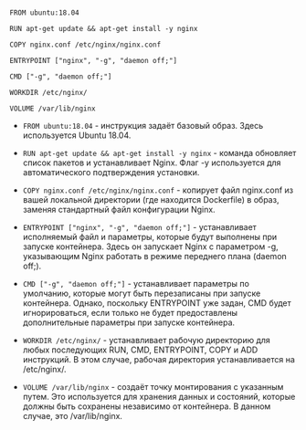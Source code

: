#

```console
FROM ubuntu:18.04

RUN apt-get update && apt-get install -y nginx

COPY nginx.conf /etc/nginx/nginx.conf

ENTRYPOINT ["nginx", "-g", "daemon off;"]

CMD ["-g", "daemon off;"]

WORKDIR /etc/nginx/

VOLUME /var/lib/nginx
```

- `FROM ubuntu:18.04` - инструкция задаёт базовый образ. Здесь используется Ubuntu 18.04.

- `RUN apt-get update && apt-get install -y nginx` - команда обновляет список пакетов и устанавливает Nginx. Флаг -y используется для автоматического подтверждения установки.

- `COPY nginx.conf /etc/nginx/nginx.conf` - копирует файл nginx.conf из вашей локальной директории (где находится Dockerfile) в образ, заменяя стандартный файл конфигурации Nginx.

- `ENTRYPOINT ["nginx", "-g", "daemon off;"]` - устанавливает исполняемый файл и параметры, которые будут выполнены при запуске контейнера. Здесь он запускает Nginx с параметром -g, указывающим Nginx работать в режиме переднего плана (daemon off;).

- `CMD ["-g", "daemon off;"]` - устанавливает параметры по умолчанию, которые могут быть перезаписаны при запуске контейнера. Однако, поскольку ENTRYPOINT уже задан, CMD будет игнорироваться, если только не будет предоставлены дополнительные параметры при запуске контейнера.

- `WORKDIR /etc/nginx/` - устанавливает рабочую директорию для любых последующих RUN, CMD, ENTRYPOINT, COPY и ADD инструкций. В этом случае, рабочая директория устанавливается на /etc/nginx/.

- `VOLUME /var/lib/nginx` - создаёт точку монтирования с указанным путем. Это используется для хранения данных и состояний, которые должны быть сохранены независимо от контейнера. В данном случае, это /var/lib/nginx.

#